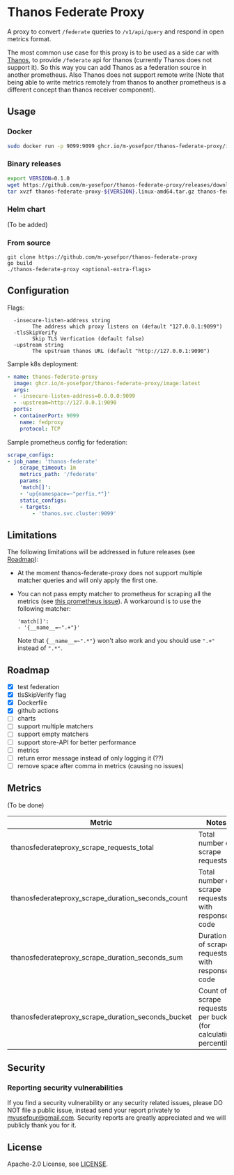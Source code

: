 # Thanos Federate Proxy

A proxy to convert `/federate` queries to `/v1/api/query` and respond in open metrics format.

The most common use case for this proxy is to be used as a side car with [Thanos](https://github.com/thanos-io/thanos), to provide `/federate` api for thanos (currently Thanos does not support it). So this way you can add Thanos as a federation source in another prometheus. Also Thanos does not support remote write (Note that being able to write metrics remotely from thanos to another prometheus is a different concept than thanos receiver component).

## Usage


### Docker

```bash
sudo docker run -p 9099:9099 ghcr.io/m-yosefpor/thanos-federate-proxy/image:latest
```

### Binary releases

```bash
export VERSION=0.1.0
wget https://github.com/m-yosefpor/thanos-federate-proxy/releases/download/v${VERSION}/thanos-federate-proxy-${VERSION}.linux-amd64.tar.gz
tar xvzf thanos-federate-proxy-${VERSION}.linux-amd64.tar.gz thanos-federate-proxy-${VERSION}.linux-amd64/thanos-federate-proxy
```

### Helm chart

  (To be added)


### From source

```
git clone https://github.com/m-yosefpor/thanos-federate-proxy
go build
./thanos-federate-proxy <optional-extra-flags>
```



## Configuration


Flags:

```
  -insecure-listen-address string
        The address which proxy listens on (default "127.0.0.1:9099")
  -tlsSkipVerify
        Skip TLS Verfication (default false)
  -upstream string
        The upstream thanos URL (default "http://127.0.0.1:9090")
```

Sample k8s deployment:

```yml
- name: thanos-federate-proxy
  image: ghcr.io/m-yosefpor/thanos-federate-proxy/image:latest
  args:
  - -insecure-listen-address=0.0.0.0:9099
  - -upstream=http://127.0.0.1:9090
  ports:
  - containerPort: 9099
    name: fedproxy
    protocol: TCP
```


Sample prometheus config for federation:

```yml
scrape_configs:
- job_name: 'thanos-federate'
    scrape_timeout: 1m
    metrics_path: '/federate'
    params:
    'match[]':
    - 'up{namespace=~"perfix.*"}'
    static_configs:
    - targets:
        - 'thanos.svc.cluster:9099'
```

## Limitations

The following limitations will be addressed in future releases (see [Roadmap](#roadmap)):

- At the moment thanos-federate-proxy does not support multiple matcher queries and will only apply the first one.

- You can not pass empty matcher to prometheus for scraping all the metrics (see [this prometheus issue](https://github.com/prometheus/prometheus/issues/2162)). A workaround is to use the following matcher:

    ```
    'match[]':
    - '{__name__=~".+"}'
    ```

    Note that `{__name__=~".*"}` won't also work and you should use `".+"` instead of `".*"`.

## Roadmap

- [x] test federation
- [x] tlsSkipVerify flag
- [x] Dockerfile
- [x] github actions
- [ ] charts
- [ ] support multiple matchers
- [ ] support empty matchers
- [ ] support store-API for better performance
- [ ] metrics
- [ ] return error message instead of only logging it (??)
- [ ] remove space after comma in metrics (causing no issues)

## Metrics

(To be done)

| Metric                                              | Notes
|-----------------------------------------------------|------------------------------------
| thanosfederateproxy_scrape_requests_total     | Total number of scrape requests
| thanosfederateproxy_scrape_duration_seconds_count     | Total number of scrape requests with response code
| thanosfederateproxy_scrape_duration_seconds_sum     | Duration of scrape requests with response code
| thanosfederateproxy_scrape_duration_seconds_bucket     | Count of scrape requests per bucket (for calculating percentile)

## Security

### Reporting security vulnerabilities

If you find a security vulnerability or any security related issues, please DO NOT file a public issue, instead send your report privately to myusefpur@gmail.com. Security reports are greatly appreciated and we will publicly thank you for it.

## License

Apache-2.0 License, see [LICENSE](LICENSE).
